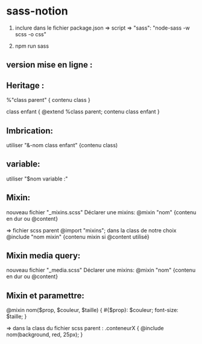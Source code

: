 # sass-notion
1. inclure dans le fichier package.json => script => "sass": "node-sass -w scss -o css"

2. npm run sass


## version mise en ligne :

## Heritage :

%"class parent" { contenu class }

class enfant {
@extend %class parent;
contenu class enfant
}

## Imbrication:

utiliser "&-nom class enfant" {contenu class)

## variable:

utiliser "$nom variable :"

## Mixin:

nouveau fichier "\_mixins.scss"
Déclarer une mixins: @mixin "nom" {contenu en dur ou @content}

=> fichier scss parent
@import "mixins";
dans la class de notre choix @include "nom mixin" {contenu mixin si @content utilisé}

## Mixin media query:

nouveau fichier "\_media.scss"
Déclarer une mixins: @mixin "nom" {contenu en dur ou @content}

## Mixin et paramettre:

@mixin nom($prop, $couleur, $taille) {
  #{$prop}: $couleur;
font-size: $taille;
}

=> dans la class du fichier scss parent :
.conteneurX {
@include nom(background, red, 25px);
}

